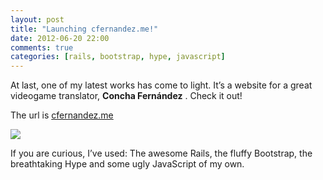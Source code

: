 ```yaml
---
layout: post
title: "Launching cfernandez.me!"
date: 2012-06-20 22:00
comments: true
categories: [rails, bootstrap, hype, javascript]
---
```


At last, one of my latest works has come to light. It’s a website for a great videogame translator, 
**Concha Fernández**
. Check it out!

The url is 
[cfernandez.me](http://www.cfernandez.me/)

![](http://f.cl.ly/items/3X2p453Z1W1K3X1u3f2b/cfernandez.png)

If you are curious, I’ve used: The awesome Rails, the fluffy Bootstrap, the breathtaking Hype and some ugly JavaScript of my own.
